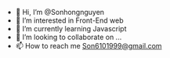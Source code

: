 - 👋 Hi, I’m @Sonhongnguyen
- 👀 I’m interested in Front-End web
- 🌱 I’m currently learning Javascript
- 💞️ I’m looking to collaborate on ...
- 📫 How to reach me Son6101999@gmail.com

<!---
Sonhongnguyen/Sonhongnguyen is a ✨ special ✨ repository because its `README.md` (this file) appears on your GitHub profile.
You can click the Preview link to take a look at your changes.
--->
